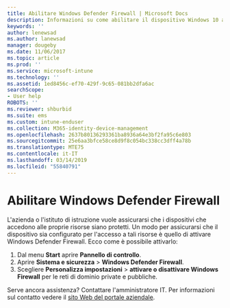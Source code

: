 ```yaml
---
title: Abilitare Windows Defender Firewall | Microsoft Docs
description: Informazioni su come abilitare il dispositivo Windows 10 ad accedere alle risorse aziendali attivando il firewall.
keywords: ''
author: lenewsad
ms.author: lanewsad
manager: dougeby
ms.date: 11/06/2017
ms.topic: article
ms.prod: ''
ms.service: microsoft-intune
ms.technology: ''
ms.assetid: 1ed8456c-ef70-429f-9c65-081bb2dfa6ac
searchScope:
- User help
ROBOTS: ''
ms.reviewer: shburbid
ms.suite: ems
ms.custom: intune-enduser
ms.collection: M365-identity-device-management
ms.openlocfilehash: 2637b80136293361ba8936a64e3bf2fa95c6e803
ms.sourcegitcommit: 25e6aa3bfce58ce8d9f8c054bc338cc3dff4a78b
ms.translationtype: MTE75
ms.contentlocale: it-IT
ms.lasthandoff: 03/14/2019
ms.locfileid: "55840791"
---
```

# <a name="turn-on-your-windows-defender-firewall"></a>Abilitare Windows Defender Firewall

L'azienda o l'istituto di istruzione vuole assicurarsi che i dispositivi che accedono alle proprie risorse siano protetti. Un modo per assicurarsi che il dispositivo sia configurato per l'accesso a tali risorse è quello di attivare Windows Defender Firewall. Ecco come è possibile attivarlo:

1. Dal menu **Start** aprire **Pannello di controllo**.
2. Aprire **Sistema e sicurezza** > **Windows Defender Firewall**.
3. Scegliere **Personalizza impostazioni** > **attivare o disattivare Windows Firewall** per le reti di dominio private e pubbliche.

Serve ancora assistenza? Contattare l'amministratore IT. Per informazioni sul contatto vedere il [sito Web del portale aziendale](https://go.microsoft.com/fwlink/?linkid=2010980).
